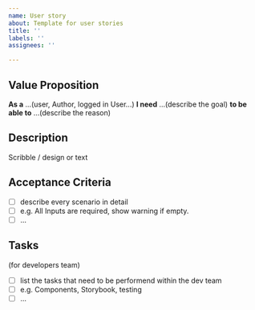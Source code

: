 ```yaml
---
name: User story
about: Template for user stories
title: ''
labels: ''
assignees: ''

---
```


## Value Proposition

**As a** ...(user, Author, logged in User...)
**I need** ...(describe the goal)
**to be able to** ...(describe the reason)

## Description

Scribble / design or text

## Acceptance Criteria

- [ ] describe every scenario in detail
- [ ] e.g. All Inputs are required, show warning if empty.
- [ ] ...

## Tasks

(for developers team)

- [ ] list the tasks that need to be performend within the dev team
- [ ] e.g. Components, Storybook, testing
- [ ] ...
